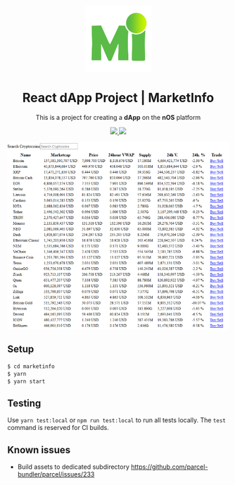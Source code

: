 <p align="center">
  <img src="./src/asset/logo.png" width="150px" /> 
</p>

<h1 align="center">React dApp Project | MarketInfo</h1>

<p align="center">
  This is a project for creating a <strong>dApp</strong> on the <strong>nOS</strong> platform
</p>

<p align="center">
  <a href="https://github.com/nos/create-nos-dapp/releases">
    <img src="https://img.shields.io/github/tag/nos/create-nos-dapp.svg?style=flat">
  </a>
  <a href='https://github.com/prettier/prettier'>
    <img src='https://img.shields.io/badge/code_style-prettier-ff69b4.svg?style=flat'>
  </a>
</p>

<p align="center">
  <img src="./src/asset/screenshot.png" width="550px" /> 
</p>


## Setup
```bash
$ cd marketinfo
$ yarn
$ yarn start
```


## Testing
Use `yarn test:local` or `npm run test:local` to run all tests locally. The `test` command is reserved for CI builds.


## Known issues
 * Build assets to dedicated subdirectory https://github.com/parcel-bundler/parcel/issues/233
